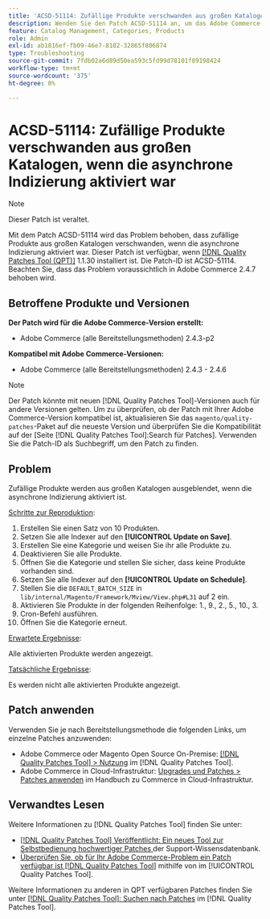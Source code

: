 ```yaml
---
title: 'ACSD-51114: Zufällige Produkte verschwanden aus großen Katalogen, wenn die asynchrone Indizierung aktiviert war'
description: Wenden Sie den Patch ACSD-51114 an, um das Adobe Commerce-Problem zu beheben. Zufällige Produkte verschwanden aus großen Katalogen, wenn die asynchrone Indizierung aktiviert wurde.
feature: Catalog Management, Categories, Products
role: Admin
exl-id: ab1816ef-fb09-46e7-8102-32865f806874
type: Troubleshooting
source-git-commit: 7fdb02a6d89d50ea593c5fd99d78101f89198424
workflow-type: tm+mt
source-wordcount: '375'
ht-degree: 0%

---
```


# ACSD-51114: Zufällige Produkte verschwanden aus großen Katalogen, wenn die asynchrone Indizierung aktiviert war

>[!NOTE]
>
>Dieser Patch ist veraltet.

Mit dem Patch ACSD-51114 wird das Problem behoben, dass zufällige Produkte aus großen Katalogen verschwanden, wenn die asynchrone Indizierung aktiviert war. Dieser Patch ist verfügbar, wenn [[!DNL Quality Patches Tool (QPT)]](https://experienceleague.adobe.com/de/docs/commerce-operations/tools/quality-patches-tool/quality-patches-tool-to-self-serve-quality-patches) 1.1.30 installiert ist. Die Patch-ID ist ACSD-51114. Beachten Sie, dass das Problem voraussichtlich in Adobe Commerce 2.4.7 behoben wird.

## Betroffene Produkte und Versionen

**Der Patch wird für die Adobe Commerce-Version erstellt:**

* Adobe Commerce (alle Bereitstellungsmethoden) 2.4.3-p2

**Kompatibel mit Adobe Commerce-Versionen:**

* Adobe Commerce (alle Bereitstellungsmethoden) 2.4.3 - 2.4.6

>[!NOTE]
>
>Der Patch könnte mit neuen [!DNL Quality Patches Tool]-Versionen auch für andere Versionen gelten. Um zu überprüfen, ob der Patch mit Ihrer Adobe Commerce-Version kompatibel ist, aktualisieren Sie das `magento/quality-patches`-Paket auf die neueste Version und überprüfen Sie die Kompatibilität auf der [Seite [!DNL Quality Patches Tool]:Search für Patches]. Verwenden Sie die Patch-ID als Suchbegriff, um den Patch zu finden.

## Problem

Zufällige Produkte werden aus großen Katalogen ausgeblendet, wenn die asynchrone Indizierung aktiviert ist.

<u>Schritte zur Reproduktion</u>:

1. Erstellen Sie einen Satz von 10 Produkten.
1. Setzen Sie alle Indexer auf den **[!UICONTROL Update on Save]**.
1. Erstellen Sie eine Kategorie und weisen Sie ihr alle Produkte zu.
1. Deaktivieren Sie alle Produkte.
1. Öffnen Sie die Kategorie und stellen Sie sicher, dass keine Produkte vorhanden sind.
1. Setzen Sie alle Indexer auf den **[!UICONTROL Update on Schedule]**.
1. Stellen Sie die `DEFAULT_BATCH_SIZE` in `lib/internal/Magento/Framework/Mview/View.php#L31` auf 2 ein.
1. Aktivieren Sie Produkte in der folgenden Reihenfolge: 1., 9., 2., 5., 10., 3.
1. Cron-Befehl ausführen.
1. Öffnen Sie die Kategorie erneut.

<u>Erwartete Ergebnisse</u>:

Alle aktivierten Produkte werden angezeigt.

<u>Tatsächliche Ergebnisse</u>:

Es werden nicht alle aktivierten Produkte angezeigt.

## Patch anwenden

Verwenden Sie je nach Bereitstellungsmethode die folgenden Links, um einzelne Patches anzuwenden:

* Adobe Commerce oder Magento Open Source On-Premise: [[!DNL Quality Patches Tool] > Nutzung](/help/tools/quality-patches-tool/usage.md) im [!DNL Quality Patches Tool].
* Adobe Commerce in Cloud-Infrastruktur: [Upgrades und Patches > Patches anwenden](https://experienceleague.adobe.com/docs/commerce-cloud-service/user-guide/develop/upgrade/apply-patches.html?lang=de) im Handbuch zu Commerce in Cloud-Infrastruktur.

## Verwandtes Lesen

Weitere Informationen zu [!DNL Quality Patches Tool] finden Sie unter:

* [[!DNL Quality Patches Tool] Veröffentlicht: Ein neues Tool zur Selbstbedienung hochwertiger Patches ](https://experienceleague.adobe.com/de/docs/commerce-operations/tools/quality-patches-tool/quality-patches-tool-to-self-serve-quality-patches) der Support-Wissensdatenbank.
* [Überprüfen Sie, ob für Ihr Adobe Commerce-Problem ein Patch verfügbar ist [!DNL Quality Patches Tool]](/help/tools/quality-patches-tool/patches-available-in-qpt/check-patch-for-magento-issue-with-magento-quality-patches.md) mithilfe von im [!UICONTROL Quality Patches Tool].


Weitere Informationen zu anderen in QPT verfügbaren Patches finden Sie unter [[!DNL Quality Patches Tool]: Suchen nach Patches](https://experienceleague.adobe.com/tools/commerce-quality-patches/index.html?lang=de) im [!DNL Quality Patches Tool].
